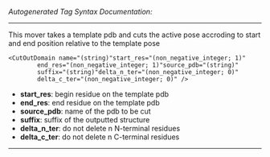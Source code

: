 _Autogenerated Tag Syntax Documentation:_

---
This mover takes a template pdb and cuts the active pose accroding to start and end position relative to the template pose

```
<CutOutDomain name="(string)"start_res="(non_negative_integer; 1)"
        end_res="(non_negative_integer; 1)"source_pdb="(string)"
        suffix="(string)"delta_n_ter="(non_negative_integer; 0)"
        delta_c_ter="(non_negative_integer; 0)" />
```

-   **start_res**: begin residue on the template pdb
-   **end_res**: end residue on the template pdb
-   **source_pdb**: name of the pdb to be cut
-   **suffix**: suffix of the outputted structure
-   **delta_n_ter**: do not delete n N-terminal residues
-   **delta_c_ter**: do not delete n C-terminal residues

---
